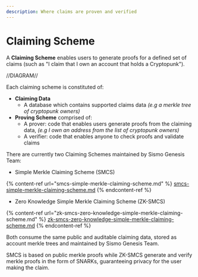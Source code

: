 ```yaml
---
description: Where claims are proven and verified
---
```


# Claiming Scheme

A **Claiming Scheme** enables users to generate proofs for a defined set of claims (such as "I claim that I own an account that holds a Cryptopunk").

//DIAGRAM//

Each claiming scheme is constituted of:&#x20;

* **Claiming Data**
  * A database which contains supported claims data _(e.g a merkle tree of cryptopunk owners)_
* **Proving Scheme** comprised of:
  * A prover: code that enables users generate proofs from the claiming data, _(e.g I own an address from the list of cryptopunk owners)_
  * A verifier: code that enables anyone to check proofs and validate claims

There are currently two Claiming Schemes maintained by Sismo Genesis Team:&#x20;

* Simple Merkle Claiming Scheme (SMCS)

{% content-ref url="smcs-simple-merkle-claiming-scheme.md" %}
[smcs-simple-merkle-claiming-scheme.md](smcs-simple-merkle-claiming-scheme.md)
{% endcontent-ref %}

* Zero Knowledge Simple Merkle Claiming Scheme (ZK-SMCS)

{% content-ref url="zk-smcs-zero-knowledge-simple-merkle-claiming-scheme.md" %}
[zk-smcs-zero-knowledge-simple-merkle-claiming-scheme.md](zk-smcs-zero-knowledge-simple-merkle-claiming-scheme.md)
{% endcontent-ref %}

Both consume the same public and auditable claiming data, stored as account merkle trees and maintained by Sismo Genesis Team.

SMCS is based on public merkle proofs while ZK-SMCS generate and verify merkle proofs in the form of SNARKs, guaranteeing privacy for the user making the claim.
